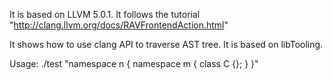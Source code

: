 It is based on LLVM 5.0.1. 
It follows the tutorial "http://clang.llvm.org/docs/RAVFrontendAction.html"


It shows how to use clang API to traverse AST tree.
It is based on libTooling.

Usage:
./test "namespace n { namespace m { class C {}; } }"
